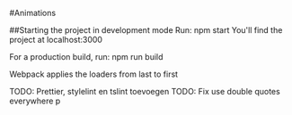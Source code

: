 #Animations

##Starting the project in development mode
Run:
npm start
You'll find the project at localhost:3000

For a production build, run:
npm run build

Webpack applies the loaders from last to first

TODO: Prettier, stylelint en tslint toevoegen
TODO: Fix use double quotes everywhere
p
